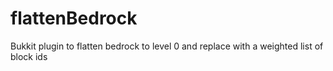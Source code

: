 flattenBedrock
==============

Bukkit plugin to flatten bedrock to level 0 and replace with a weighted list of block ids